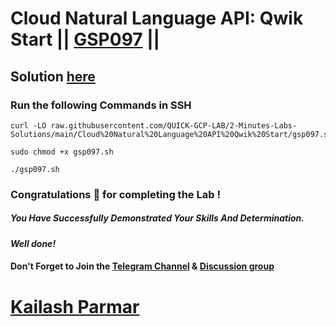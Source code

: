 # Cloud Natural Language API: Qwik Start || [GSP097](https://www.cloudskillsboost.google/focuses/582?parent=catalog) ||

## Solution [here](https://youtu.be/cnmag49ro24)

### Run the following Commands in SSH
```
curl -LO raw.githubusercontent.com/QUICK-GCP-LAB/2-Minutes-Labs-Solutions/main/Cloud%20Natural%20Language%20API%20Qwik%20Start/gsp097.sh

sudo chmod +x gsp097.sh

./gsp097.sh
```

### Congratulations 🎉 for completing the Lab !

##### *You Have Successfully Demonstrated Your Skills And Determination.*

#### *Well done!*

#### Don't Forget to Join the [Telegram Channel](https://t.me/quickgcplab) & [Discussion group](https://t.me/quickgcplabchats)

# [Kailash Parmar](https://www.youtube.com/@kailash_parmar)
